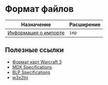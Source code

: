 # Формат файлов

| Назначение                     | Расширение |
|--------------------------------|------------|
| [Информация о импорте](imp.md) | `imp`      |

## Полезные ссылки

- [Формат карт Warcraft 3](https://xgm.guru/p/wc3/w3-file-format)
- [MDX Specifications](https://www.hiveworkshop.com/threads/mdx-specifications.240487)
- [BLP Specifications](https://www.hiveworkshop.com/threads/blp-specifications-wc3.279306)
- [w3x2lni](https://github.com/sumneko/w3x2lni)
